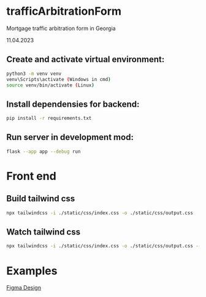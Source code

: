 # trafficArbitrationForm
Mortgage traffic arbitration form in Georgia

11.04.2023

## Create and activate virtual environment:
```bash
python3 -m venv venv
venv\Scripts\activate (Windows in cmd)
source venv/bin/activate (Linux)
```


## Install dependensies for backend:
```bash
pip install -r requirements.txt
```

## Run server in development mod:
```bash
flask --app app --debug run
```

# Front end
## Build tailwind css
``` bash
npx tailwindcss -i ./static/css/index.css -o ./static/css/output.css
```

## Watch tailwind css
``` bash
npx tailwindcss -i ./static/css/index.css -o ./static/css/output.css --watch
```

<!-- ## Init DB:
```bash
flask db init
flask db migrate
flask db upgrade
``` -->

# Examples
[Figma Design](./static/pdf/AbritrageTraffic.pdf)